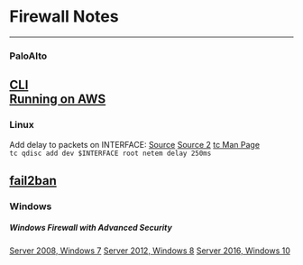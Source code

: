# Firewall Notes
---
### PaloAlto
[CLI](https://www.paloaltonetworks.com/documentation/61/pan-os/pan-os/device-management/use-the-command-line-interface-cli)  
[Running on AWS](https://www.paloaltonetworks.com/products/secure-the-network/virtualized-next-generation-firewall/vm-series-for-aws)
---
### Linux
Add delay to packets on INTERFACE: [Source](https://superuser.com/questions/173751/how-to-deliberately-introduce-a-delay-for-incoming-udp-packets) [Source 2](http://bencane.com/2012/07/16/tc-adding-simulated-network-latency-to-your-linux-server/) [tc Man Page](http://www.lartc.org/manpages/tc.txt)  
`tc qdisc add dev $INTERFACE root netem delay 250ms`

[fail2ban](https://github.com/fail2ban/fail2ban)
---
### Windows

##### Windows Firewall with Advanced Security
[Server 2008, Windows 7](https://technet.microsoft.com/en-us/library/cc754274(v=ws.11).aspx)  
[Server 2012, Windows 8](https://technet.microsoft.com/en-us/library/hh831365(v=ws.11).aspx)  
[Server 2016, Windows 10](https://technet.microsoft.com/en-us/itpro/windows/keep-secure/windows-firewall-with-advanced-security)  
